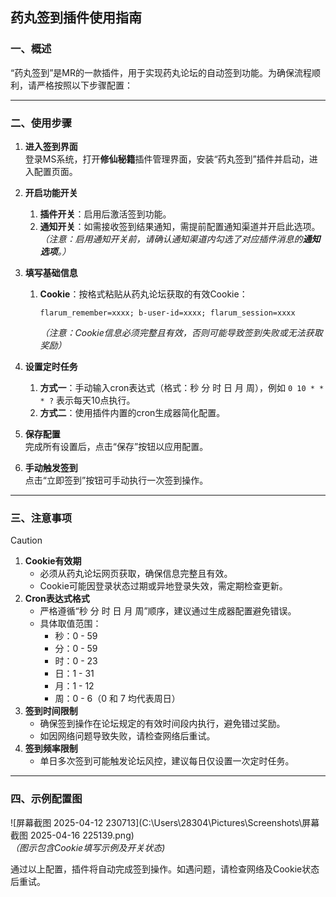 ## 药丸签到插件使用指南  

### 一、概述  
“药丸签到”是MR的一款插件，用于实现药丸论坛的自动签到功能。为确保流程顺利，请严格按照以下步骤配置：  

---

### 二、使用步骤  

1. **进入签到界面**  
   登录MS系统，打开**修仙秘籍**插件管理界面，安装“药丸签到”插件并启动，进入配置页面。  

2. **开启功能开关**  
   1. **插件开关**：启用后激活签到功能。  
   2. **通知开关**：如需接收签到结果通知，需提前配置通知渠道并开启此选项。  
      *（注意：启用通知开关前，请确认通知渠道内勾选了对应插件消息的**通知选项**。）*  

3. **填写基础信息**  
   1. **Cookie**：按格式粘贴从药丸论坛获取的有效Cookie：  
      ```plaintext  
      flarum_remember=xxxx; b-user-id=xxxx; flarum_session=xxxx  
      ```
      *（注意：Cookie信息必须完整且有效，否则可能导致签到失败或无法获取奖励）*  

4. **设置定时任务**  
   1. **方式一**：手动输入cron表达式（格式：秒 分 时 日 月 周），例如 `0 10 * * * ?` 表示每天10点执行。  
   2. **方式二**：使用插件内置的cron生成器简化配置。  

5. **保存配置**  
   完成所有设置后，点击“保存”按钮以应用配置。  

6. **手动触发签到**  
   点击“立即签到”按钮可手动执行一次签到操作。  

---

### 三、注意事项  

> [!CAUTION]  
> 1. **Cookie有效期**  
>    - 必须从药丸论坛网页获取，确保信息完整且有效。  
>    - Cookie可能因登录状态过期或异地登录失效，需定期检查更新。  
> 2. **Cron表达式格式**  
>    - 严格遵循“秒 分 时 日 月 周”顺序，建议通过生成器配置避免错误。  
>    - 具体取值范围：  
>      - 秒：0 - 59  
>      - 分：0 - 59  
>      - 时：0 - 23  
>      - 日：1 - 31  
>      - 月：1 - 12  
>      - 周：0 - 6（0 和 7 均代表周日）  
> 3. **签到时间限制**  
>    - 确保签到操作在论坛规定的有效时间段内执行，避免错过奖励。  
>    - 如因网络问题导致失败，请检查网络后重试。  
> 4. **签到频率限制**  
>    - 单日多次签到可能触发论坛风控，建议每日仅设置一次定时任务。  

---

### 四、示例配置图  
![屏幕截图 2025-04-12 230713](C:\Users\28304\Pictures\Screenshots\屏幕截图 2025-04-16 225139.png)  
*（图示包含Cookie填写示例及开关状态)*  

通过以上配置，插件将自动完成签到操作。如遇问题，请检查网络及Cookie状态后重试。  